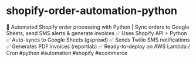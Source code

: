 # shopify-order-automation-python
🚀 Automated Shopify order processing with Python | Sync orders to Google Sheets, send SMS alerts &amp; generate invoices   ✅ Uses Shopify API + Python   ✅ Auto-syncs to Google Sheets (gspread)   ✅ Sends Twilio SMS notifications   ✅ Generates PDF invoices (reportlab)   ✅ Ready-to-deploy on AWS Lambda / Cron    #python #automation #shopify #ecommerce
